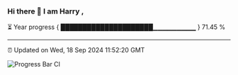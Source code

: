 ### Hi there 👋 I am Harry , 

⏳ Year progress { █████████████████████▁▁▁▁▁▁▁▁▁ } 71.45 %

---

⏰ Updated on Wed, 18 Sep 2024 11:52:20 GMT

![Progress Bar CI](https://github.com/duykhang68/duykhang68/workflows/Progress%20Bar%20CI/badge.svg)
